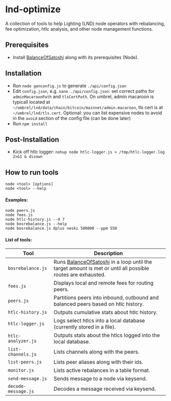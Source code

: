 
# lnd-optimize
A collection of tools to help Lighting (LND) node operators with rebalancing, fee optimization, htlc analysis, and other node management functions.

## Prerequisites
- Install [BalanceOfSatoshi](https://github.com/alexbosworth/balanceofsatoshis) along with its prerequisites (Node).

## Installation
- Run `node genconfig.js` to generate `./api/config.json`
- Edit `config.json`, e.g. `nano ./api/config.json`: set correct paths for `adminMacaroonPath` and `tlsCertPath`. On umbrel, admin macaroon is typicall located at `~/umbrel/lnd/data/chain/bitcoin/mainnet/admin.macaroon`, tls cert is at `~/umbrel/lnd/tls.cert`. Optional: you can list expensive nodes to avoid in the `avoid` section of the config file (can be done later)
- Run `npm install`

## Post-Installation
- Kick off htlc logger: `nohup node htlc-logger.js > /tmp/htlc-logger.log 2>&1 & disown`

## How to run tools

```shell
node <tool> [options]
node <tool> --help
```

#### Examples:
```shell
node peers.js
node fees.js
node htlc-history.js --d 7
node bosrebalance.js --help
node bosrebalance.js dplus neski 500000 --ppm 550
```

#### List of tools:

| Tool  | Description |
| ------------- | ------------- |
| `bosrebalance.js`  | Runs [BalanceOfSatoshi](https://github.com/alexbosworth/balanceofsatoshis) in a loop until the target amount is met or until all possible routes are exhausted.  |
| `fees.js`  |  Displays local and remote fees for routing peers.  |
| `peers.js`  |  Partitions peers into inbound, outbound and balanced peers based on htlc history.  |
| `htlc-history.js`  |  Outputs cumulative stats about htlc history.  |
| `htlc-logger.js`  |  Logs select htlcs into a local database (currently stored in a file).  |
| `htlc-analyzer.js`   |  Outputs stats about the htlcs logged into the local database.  |
| `list-channels.js`  |  Lists channels along with the peers.  |
| `list-peers.js`  |  Lists peer aliases along with their ids.  |
| `monitor.js`  |  Lists active rebalances in a table format.  |
| `send-message.js`  |  Sends message to a node via keysend.  |
| `decode-message.js`  |  Decodes a message received via keysend.  |
